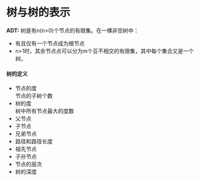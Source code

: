 # 树与树的表示
**ADT:**
树是有n(n>0)个节点的有限集。在一棵非空树中：
- 有且仅有一个节点成为根节点</li>
- n>1时，其余节点点可以分为m个互不相交的有限集，其中每个集合又是一个树。</li>




#### 树的定义
<ul>
<li>节点的度</li>
节点的子树个数
<li>树的度</li>
树中所有节点最大的度数
<li>父节点</li>
<li>子节点</li>
<li>兄弟节点</li>
<li>路径和路径长度</li>
<li>祖先节点</li>
<li>子孙节点</li>
<li>节点的层次</li>
<li>树的深度</li>
</ul>